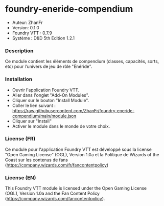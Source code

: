 # foundry-eneride-compendium
* Auteur: ZhanFr
* Version: 0.1.0
* Foundry VTT : 0.7.9
* Système : D&D 5th Edition 1.2.1

### Description
Ce module contient les éléments de compendium (classes, capacités, sorts, etc) pour l'univers de jeu de rôle "Enéride".

### Installation

* Ouvrir l'application Foundry VTT.
* Aller dans l'onglet "Add-On Modules".
* Cliquer sur le bouton "Install Module".
* Coller le lien suivant : https://raw.githubusercontent.com/ZhanFr/foundry-eneride-compendium/main/module.json
* Cliquer sur "Install"
* Activer le module dans le monde de votre choix.

### License (FR)
Ce module pour l'application Foundry VTT est développé sous la license "Open Gaming License" (OGL), Version 1.0a et la Politique de Wizards of the Coast sur les contenus de fans (https://company.wizards.com/fr/fancontentpolicy)

### License (EN)
This Foundry VTT module is licensed under the Open Gaming License (OGL), Version 1.0a and the Fan Content Policy (https://company.wizards.com/fancontentpolicy).